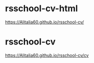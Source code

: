 # rsschool-cv-html #
https://Alitalia60.github.io/rsschool-cv/

# rsschool-cv #
https://Alitalia60.github.io/rsschool-cv/cv
